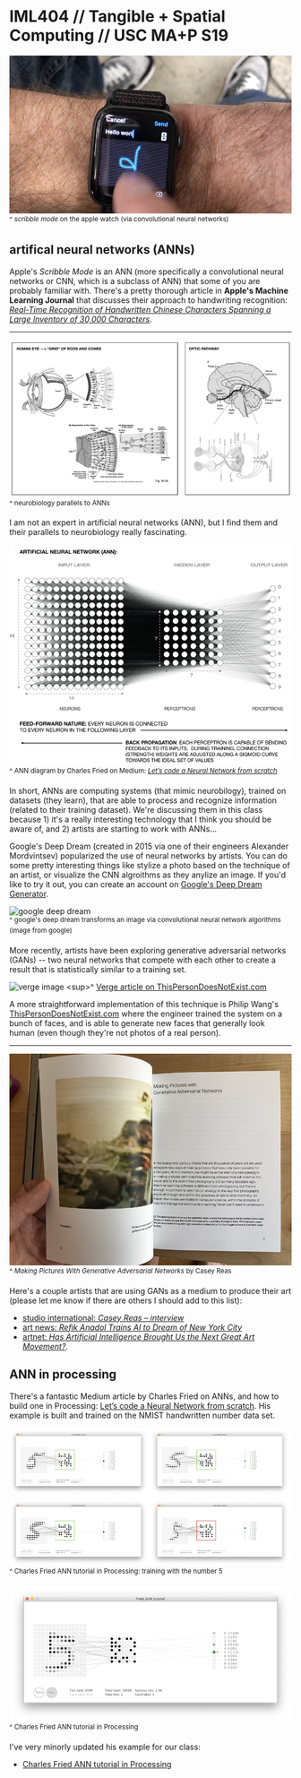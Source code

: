 # IML404 // Tangible + Spatial Computing // USC MA+P S19   

![CNN apple watch](https://github.com/johnbcarpenter/USC_IML404_IMAGES/blob/master/images/ANN_HelloWorld.png)  
<sup>^ _scribble mode_ on the apple watch (via convolutional neural networks) </sup>

## artifical neural networks (ANNs) 
Apple's _Scribble Mode_ is an ANN (more specifically a convolutional neural networks or CNN, which is a subclass of ANN) that some of you are probably familiar with. There's a pretty thorough article in **Apple's Machine Learning Journal** that discusses their approach to handwriting recognition: [_Real-Time Recognition of Handwritten Chinese Characters Spanning a Large Inventory of 30,000 Characters_](https://machinelearning.apple.com/2017/09/12/handwriting.html).
 
---

![ANN bio](https://github.com/johnbcarpenter/USC_IML404_IMAGES/blob/master/images/ANN_bio.png)   
<sup>^ neurobiology parallels to ANNs </sup>

I am not an expert in artificial neural networks (ANN), but I find them and their parallels to neurobiology really fascinating.  

![Fried ANN diagram](https://github.com/johnbcarpenter/USC_IML404_IMAGES/blob/master/images/ANN_FriedANN.png)  
<sup>^ ANN diagram by Charles Fried on Medium: [_Let’s code a Neural Network from scratch_](https://medium.com/typeme/lets-code-a-neural-network-from-scratch-part-1-24f0a30d7d62) </sup>

In short, ANNs are computing systems (that mimic neurobilogy), trained on datasets (they learn), that are able to process and recognize information (related to their training dataset).  We're discussing them in this class because 1) it's a really interesting technology that I think you should be aware of, and 2) artists are starting to work with ANNs...

Google's Deep Dream (created in 2015 via one of their engineers Alexander Mordvintsev) popularized the use of neural networks by artists. You can do some pretty interesting things like stylize a photo based on the technique of an artist, or visualize the CNN algroithms as they anylize an image.  If you'd like to try it out, you can create an account on [Google's Deep Dream Generator](https://deepdreamgenerator.com).

![google deep dream](https://b2h3x3f6.stackpathcdn.com/assets/landing/img/blend/horizontal/dd.jpg)  
<sup>^ google's deep dream transforms an image via convolutional neural network algorithms (image from google)</sup>

More recently, artists have been exploring generative adversarial networks (GANs) -- two neural networks that compete with each other to create a result that is statistically similar to a training set. 

![verge image](https://cdn.vox-cdn.com/thumbor/i06afh0TU9LaYDiLvjxRDwV1am4=/0x0:3049x2048/1820x1213/filters:focal(1333x1562:1819x2048):format(webp)/cdn.vox-cdn.com/uploads/chorus_image/image/63058104/fake_ai_faces.0.png)  
<sup>^ [Verge article on ThisPersonDoesNotExist.com](https://www.theverge.com/tldr/2019/2/15/18226005/ai-generated-fake-people-portraits-thispersondoesnotexist-stylegan) </sup>

A more straightforward implementation of this technique is Philip Wang's [ThisPersonDoesNotExist.com](https://www.theverge.com/tldr/2019/2/15/18226005/ai-generated-fake-people-portraits-thispersondoesnotexist-stylegan) where the engineer trained the system on a bunch of faces, and is able to generate new faces that generally look human (even though they're not photos of a real person).

---

![casey reas GAN](https://github.com/johnbcarpenter/USC_IML404_IMAGES/blob/master/images/ANN_reas_GAN.png)  
<sup>^ _Making Pictures With Generative Adversarial Networks_ by Casey Reas </sup>

Here's a couple artists that are using GANs as a medium to produce their art (please let me know if there are others I should add to this list): 
- [studio international: _Casey Reas – interview_](https://www.studiointernational.com/index.php/casey-reas-interview-computer-art-coding)
- [art news: _Refik Anadol Trains AI to Dream of New York City_](https://www.artnews.com/art-in-america/features/refik-anadol-machine-hallucination-artechouse-shows-how-ai-dreams-60204/)
- [artnet: _Has Artificial Intelligence Brought Us the Next Great Art Movement?_](https://news.artnet.com/market/9-artists-artificial-intelligence-1384207).

## ANN in processing  
There's a fantastic Medium article by Charles Fried on ANNs, and how to build one in Processing: [Let’s code a Neural Network from scratch](https://medium.com/typeme/lets-code-a-neural-network-from-scratch-part-1-24f0a30d7d62).  His example is built and trained on the NMIST handwritten number data set.

![Charles Fried ANN tutorial](https://github.com/johnbcarpenter/USC_IML404_IMAGES/blob/master/images/ANN_training.png)  
<sup>^ Charles Fried ANN tutorial in Processing: training with the number 5 </sup>

![Charles Fried ANN tutorial](https://github.com/johnbcarpenter/USC_IML404_IMAGES/blob/master/images/ANN_5.png)  
<sup>^ Charles Fried ANN tutorial in Processing </sup>
 
I've very minorly updated his example for our class:
- [Charles Fried ANN tutorial in Processing](https://github.com/johnbcarpenter/USC_IML404/tree/master/CODE/PROCESSING/ARTIFICIAL_NEURAL_NETWORKS/Fried_ANN_tutorial)

  
